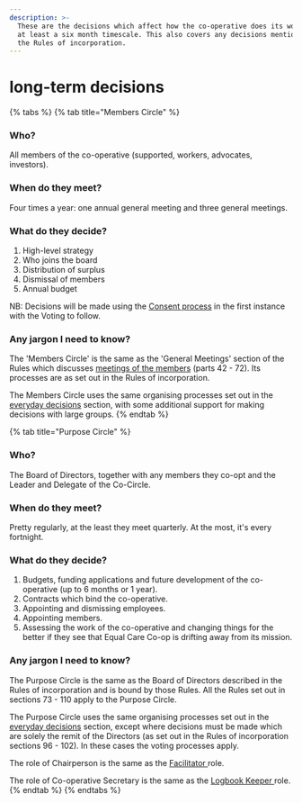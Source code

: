```yaml
---
description: >-
  These are the decisions which affect how the co-operative does its work over
  at least a six month timescale. This also covers any decisions mentioned in
  the Rules of incorporation.
---
```


# long-term decisions

{% tabs %}
{% tab title="Members Circle" %}
### Who?

All members of the co-operative \(supported, workers, advocates, investors\).

### When do they meet?

Four times a year: one annual general meeting and three general meetings.

### What do they decide?

1. High-level strategy
2. Who joins the board
3. Distribution of surplus
4. Dismissal of members
5. Annual budget

NB: Decisions will be made using the [Consent process](consent.md) in the first instance with the Voting to follow.

### Any jargon I need to know?

The 'Members Circle' is the same as the 'General Meetings' section of the Rules which discusses [meetings of the members](../the-bylaws/members-meetings.md) \(parts 42 - 72\). Its processes are as set out in the Rules of incorporation. 

The Members Circle uses the same organising processes set out in the [everyday decisions](everyday-decisions.md) section, with some additional support for making decisions with large groups.
{% endtab %}

{% tab title="Purpose Circle" %}
### Who?

The Board of Directors, together with any members they co-opt and the Leader and Delegate of the Co-Circle.

### When do they meet?

Pretty regularly, at the least they meet quarterly. At the most, it's every fortnight.

### What do they decide?

1. Budgets, funding applications and future development of the co-operative \(up to 6 months or 1 year\). 
2. Contracts which bind the co-operative.
3. Appointing and dismissing employees.
4. Appointing members.
5. Assessing the work of the co-operative and changing things for the better if they see that Equal Care Co-op is drifting away from its mission.

### Any jargon I need to know?

The Purpose Circle is the same as the Board of Directors described in the Rules of incorporation and is bound by those Rules. All the Rules set out in sections 73 - 110 apply to the Purpose Circle.

The Purpose Circle uses the same organising processes set out in the [everyday decisions](everyday-decisions.md) section, except where decisions must be made which are solely the remit of the Directors \(as set out in the Rules of incorporation sections 96 - 102\). In these cases the voting processes apply.

The role of Chairperson is the same as the [Facilitator ](circle-roles/facilitator.md)role.

The role of Co-operative Secretary is the same as the [Logbook Keeper ](circle-roles/logbook-keeper.md)role. 
{% endtab %}
{% endtabs %}



